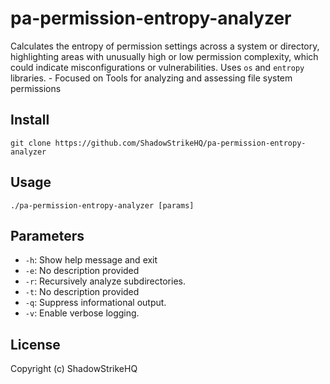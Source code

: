 # pa-permission-entropy-analyzer
Calculates the entropy of permission settings across a system or directory, highlighting areas with unusually high or low permission complexity, which could indicate misconfigurations or vulnerabilities. Uses `os` and `entropy` libraries. - Focused on Tools for analyzing and assessing file system permissions

## Install
`git clone https://github.com/ShadowStrikeHQ/pa-permission-entropy-analyzer`

## Usage
`./pa-permission-entropy-analyzer [params]`

## Parameters
- `-h`: Show help message and exit
- `-e`: No description provided
- `-r`: Recursively analyze subdirectories.
- `-t`: No description provided
- `-q`: Suppress informational output.
- `-v`: Enable verbose logging.

## License
Copyright (c) ShadowStrikeHQ

